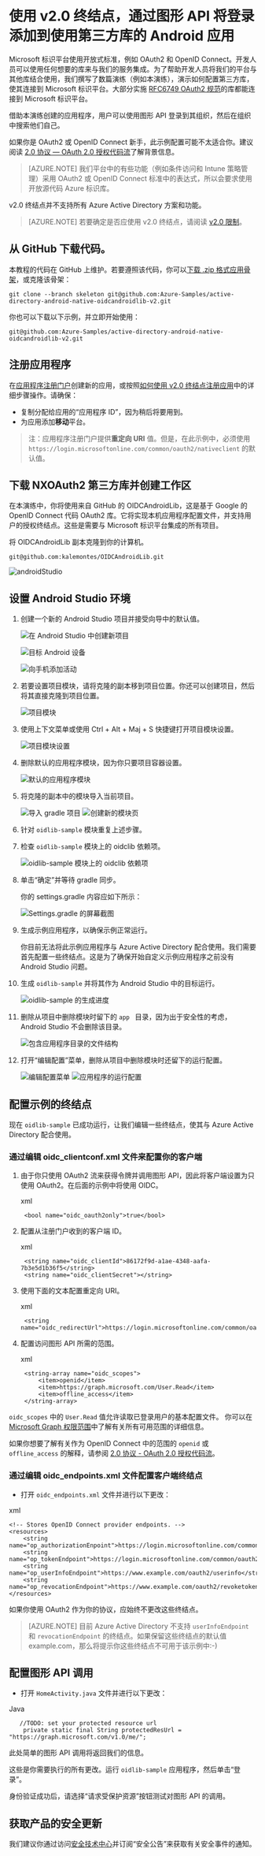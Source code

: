 <properties
	pageTitle="Azure Active Directory v2.0 Android 应用 | Azure"
	description="如何生成一个使用 Microsoft 个人帐户和工作或学校帐户让用户登录并通过第三方库调用图形 API 的 Android 应用。"
	services="active-directory"
	documentationCenter=""
	authors="brandwe"
	manager="mbaldwin"
	editor=""/>  


<tags
	ms.service="active-directory"
	ms.workload="identity"
	ms.tgt_pltfrm="na"
	ms.devlang="na"
	ms.topic="article"
	ms.date="09/16/2016"
	wacn.date="01/24/2017"
	ms.author="brandwe"/>  


#  使用 v2.0 终结点，通过图形 API 将登录添加到使用第三方库的 Android 应用

Microsoft 标识平台使用开放式标准，例如 OAuth2 和 OpenID Connect。开发人员可以使用任何想要的库来与我们的服务集成。为了帮助开发人员将我们的平台与其他库结合使用，我们撰写了数篇演练（例如本演练），演示如何配置第三方库，使其连接到 Microsoft 标识平台。大部分实施 [RFC6749 OAuth2 规范](https://tools.ietf.org/html/rfc6749)的库都能连接到 Microsoft 标识平台。

借助本演练创建的应用程序，用户可以使用图形 API 登录到其组织，然后在组织中搜索他们自己。

如果你是 OAuth2 或 OpenID Connect 新手，此示例配置可能不太适合你。建议阅读 [2\.0 协议 — OAuth 2.0 授权代码流](/documentation/articles/active-directory-v2-protocols-oauth-code/)了解背景信息。

> [AZURE.NOTE] 我们平台中的有些功能（例如条件访问和 Intune 策略管理）采用 OAuth2 或 OpenID Connect 标准中的表达式，所以会要求使用开放源代码 Azure 标识库。

v2.0 终结点并不支持所有 Azure Active Directory 方案和功能。

> [AZURE.NOTE] 若要确定是否应使用 v2.0 终结点，请阅读 [v2.0 限制](/documentation/articles/active-directory-v2-limitations/)。


## 从 GitHub 下载代码。
本教程的代码在 GitHub 上维护。若要遵照该代码，你可以[下载 .zip 格式应用骨架](git@github.com:Azure-Samples/active-directory-android-native-oidcandroidlib-v2.git/archive/skeleton.zip)，或克隆该骨架：


	git clone --branch skeleton git@github.com:Azure-Samples/active-directory-android-native-oidcandroidlib-v2.git


你也可以下载以下示例，并立即开始使用：


	git@github.com:Azure-Samples/active-directory-android-native-oidcandroidlib-v2.git


## 注册应用程序
在[应用程序注册门户](https://apps.dev.microsoft.com)创建新的应用，或按照[如何使用 v2.0 终结点注册应用](/documentation/articles/active-directory-v2-app-registration/)中的详细步骤操作。请确保：

- 复制分配给应用的“应用程序 ID”，因为稍后将要用到。
- 为应用添加**移动**平台。

> 注：应用程序注册门户提供**重定向 URI** 值。但是，在此示例中，必须使用 `https://login.microsoftonline.com/common/oauth2/nativeclient` 的默认值。


## 下载 NXOAuth2 第三方库并创建工作区

在本演练中，你将使用来自 GitHub 的 OIDCAndroidLib，这是基于 Google 的 OpenID Connect 代码 OAuth2 库。它将实现本机应用程序配置文件，并支持用户的授权终结点。这些是需要与 Microsoft 标识平台集成的所有项目。

将 OIDCAndroidLib 副本克隆到你的计算机。


	git@github.com:kalemontes/OIDCAndroidLib.git


![androidStudio](./media/active-directory-android-native-oidcandroidlib-v2/emotes-url.png)  


## 设置 Android Studio 环境

1. 创建一个新的 Android Studio 项目并接受向导中的默认值。

	![在 Android Studio 中创建新项目](./media/active-directory-android-native-oidcandroidlib-v2/SetUpSample1.PNG)

	![目标 Android 设备](./media/active-directory-android-native-oidcandroidlib-v2/SetUpSample2.PNG)

	![向手机添加活动](./media/active-directory-android-native-oidcandroidlib-v2/SetUpSample3.PNG)  


2. 若要设置项目模块，请将克隆的副本移到项目位置。你还可以创建项目，然后将其直接克隆到项目位置。

	![项目模块](./media/active-directory-android-native-oidcandroidlib-v2/SetUpSample4_1.PNG)  


3. 使用上下文菜单或使用 Ctrl + Alt + Maj + S 快捷键打开项目模块设置。

	![项目模块设置](./media/active-directory-android-native-oidcandroidlib-v2/SetUpSample4.PNG)  


4. 删除默认的应用程序模块，因为你只要项目容器设置。

	![默认的应用程序模块](./media/active-directory-android-native-oidcandroidlib-v2/SetUpSample5.PNG)

5. 将克隆的副本中的模块导入当前项目。

	![导入 gradle 项目](./media/active-directory-android-native-oidcandroidlib-v2/SetUpSample6.PNG) 
	![创建新的模块页](./media/active-directory-android-native-oidcandroidlib-v2/SetUpSample7.PNG)

6. 针对 `oidlib-sample` 模块重复上述步骤。

7. 检查 `oidlib-sample` 模块上的 oidclib 依赖项。

	![oidlib-sample 模块上的 oidclib 依赖项](./media/active-directory-android-native-oidcandroidlib-v2/SetUpSample8.PNG)  


8. 单击“确定”并等待 gradle 同步。

	你的 settings.gradle 内容应如下所示：

	![Settings.gradle 的屏幕截图](./media/active-directory-android-native-oidcandroidlib-v2/SetUpSample8_1.PNG)  


9. 生成示例应用程序，以确保示例正常运行。

	你目前无法将此示例应用程序与 Azure Active Directory 配合使用。我们需要首先配置一些终结点。这是为了确保开始自定义示例应用程序之前没有 Android Studio 问题。

10. 生成 `oidlib-sample` 并将其作为 Android Studio 中的目标运行。

	![oidlib-sample 的生成进度](./media/active-directory-android-native-oidcandroidlib-v2/SetUpSample9.png)  


11. 删除从项目中删除模块时留下的 `app ` 目录，因为出于安全性的考虑，Android Studio 不会删除该目录。

	![包含应用程序目录的文件结构](./media/active-directory-android-native-oidcandroidlib-v2/SetUpSample12.PNG)  


12. 打开“编辑配置”菜单，删除从项目中删除模块时还留下的运行配置。

	![编辑配置菜单](./media/active-directory-android-native-oidcandroidlib-v2/SetUpSample10.PNG) 
	![应用程序的运行配置](./media/active-directory-android-native-oidcandroidlib-v2/SetUpSample11.PNG)

## 配置示例的终结点

现在 `oidlib-sample` 已成功运行，让我们编辑一些终结点，使其与 Azure Active Directory 配合使用。

### 通过编辑 oidc\_clientconf.xml 文件来配置你的客户端

1. 由于你只使用 OAuth2 流来获得令牌并调用图形 API，因此将客户端设置为只使用 OAuth2。在后面的示例中将使用 OIDC。

	xml

	    <bool name="oidc_oauth2only">true</bool>
	

2. 配置从注册门户收到的客户端 ID。

	xml

	    <string name="oidc_clientId">86172f9d-a1ae-4348-aafa-7b3e5d1b36f5</string>
	    <string name="oidc_clientSecret"></string>
	

3. 使用下面的文本配置重定向 URI。

	xml

	    <string name="oidc_redirectUrl">https://login.microsoftonline.com/common/oauth2/nativeclient</string>
	

4. 配置访问图形 API 所需的范围。

	xml

	    <string-array name="oidc_scopes">
	        <item>openid</item>
	        <item>https://graph.microsoft.com/User.Read</item>
	        <item>offline_access</item>
	    </string-array>
	

`oidc_scopes` 中的 `User.Read` 值允许读取已登录用户的基本配置文件。
你可以在 [Microsoft Graph 权限范围](https://graph.microsoft.io/docs/authorization/permission_scopes)中了解有关所有可用范围的详细信息。

如果你想要了解有关作为 OpenID Connect 中的范围的 `openid` 或 `offline_access` 的解释，请参阅 [2\.0 协议 - OAuth 2.0 授权代码流](/documentation/articles/active-directory-v2-protocols-oauth-code/)。

### 通过编辑 oidc\_endpoints.xml 文件配置客户端终结点

- 打开 `oidc_endpoints.xml` 文件并进行以下更改：

xml

	<!-- Stores OpenID Connect provider endpoints. -->
	<resources>
	    <string name="op_authorizationEnpoint">https://login.microsoftonline.com/common/oauth2/v2.0/authorize</string>
	    <string name="op_tokenEndpoint">https://login.microsoftonline.com/common/oauth2/v2.0/token</string>
	    <string name="op_userInfoEndpoint">https://www.example.com/oauth2/userinfo</string>
	    <string name="op_revocationEndpoint">https://www.example.com/oauth2/revoketoken</string>
	</resources>
	

如果你使用 OAuth2 作为你的协议，应始终不更改这些终结点。

> [AZURE.NOTE]
目前 Azure Active Directory 不支持 `userInfoEndpoint` 和 `revocationEndpoint` 的终结点。如果保留这些终结点的默认值 example.com，那么将提示你这些终结点不可用于该示例中:-)


## 配置图形 API 调用

- 打开 `HomeActivity.java` 文件并进行以下更改：

Java

	   //TODO: set your protected resource url
	    private static final String protectedResUrl = "https://graph.microsoft.com/v1.0/me/";
	

此处简单的图形 API 调用将返回我们的信息。

这些是你需要执行的所有更改。运行 `oidlib-sample` 应用程序，然后单击“登录”。

身份验证成功后，请选择“请求受保护资源”按钮测试对图形 API 的调用。

## 获取产品的安全更新

我们建议你通过访问[安全技术中心](https://technet.microsoft.com/security/dd252948)并订阅“安全公告”来获取有关安全事件的通知。

<!---HONumber=Mooncake_1017_2016-->
